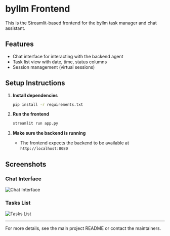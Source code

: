 # byllm Frontend

This is the Streamlit-based frontend for the byllm task manager and chat assistant.

## Features
- Chat interface for interacting with the backend agent
- Task list view with date, time, status columns
- Session management (virtual sessions)

## Setup Instructions

1. **Install dependencies**
	```bash
	pip install -r requirements.txt
	```

2. **Run the frontend**
	```bash
	streamlit run app.py
	```

3. **Make sure the backend is running**
	- The frontend expects the backend to be available at `http://localhost:8080`

## Screenshots

### Chat Interface
![Chat Interface](../assets/chat_interface.png)

### Tasks List
![Tasks List](../assets/tasks_list.png)

---
For more details, see the main project README or contact the maintainers.
